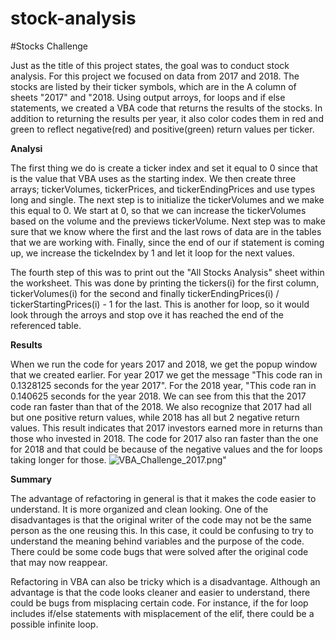 # stock-analysis

#Stocks Challenge

Just as the title of this project states, the goal was to conduct stock analysis. For this project we focused on data from 2017 and 2018. The stocks are listed by their ticker symbols, which are in the A column of sheets "2017" and "2018. Using output arroys, for loops and if else statements, we created a VBA code that returns the results of the stocks. In addition to returning the results per year, it also color codes them in red and green to reflect negative(red) and positive(green) return values per ticker. 

**Analysi**

The first thing we do is create a ticker index and set it equal to 0 since that is the value that VBA uses as the starting index. We then create three arrays; tickerVolumes, tickerPrices, and tickerEndingPrices and use types long and single. The next step is to initialize the tickerVolumes and we make this equal to 0. We start at 0, so that we can increase the tickerVolumes based on the volume and the previews tickerVolume. Next step was to make sure that we know where the first and the last rows of data are in the tables that we are working with. Finally, since the end of our if statement is coming up, we increase the tickeIndex by 1 and let it loop for the next values. 

The fourth step of this was to print out the "All Stocks Analysis" sheet within the worksheet. This was done by printing the tickers(i) for the first column, tickerVolumes(i) for the second and finally tickerEndingPrices(i) / tickerStartingPrices(i) - 1 for the last. This is another for loop, so it would look through the arroys and stop ove it has reached the end of the referenced table. 

**Results**

When we run the code for years 2017 and 2018, we get the popup window that we created earlier. For year 2017 we get the message "This code ran in 0.1328125 seconds for the year 2017". For the 2018 year, "This code ran in 0.140625 seconds for the year 2018. We can see from this that the 2017 code ran faster than that of the 2018. We also recognize that 2017 had all but one positive return values, while 2018 has all but 2 negative return values. This result indicates that 2017 investors earned more in returns than those who invested in 2018. The code for 2017 also ran faster than the one for 2018 and that could be because of the negative values and the for loops taking longer for those. ![VBA_Challenge_2017.png"](https://user-images.githubusercontent.com/92186586/172767732-4df0a2f3-a178-461d-9492-7a422bc98244.png">)

**Summary**

The advantage of refactoring in general is that it makes the code easier to understand. It is more organized and clean looking. One of the disadvantages is that the original writer of the code may not be the same person as the one reusing this. In this case, it could be confusing to try to understand the meaning behind variables and the purpose of the code. There could be some code bugs that were solved after the original code that may now reappear. 

Refactoring in VBA can also be tricky which is a disadvantage. Although an advantage is that the code looks cleaner and easier to understand, there could be bugs from misplacing certain code. For instance, if the for loop includes if/else statements with misplacement of the elif, there could be a possible infinite loop. 
